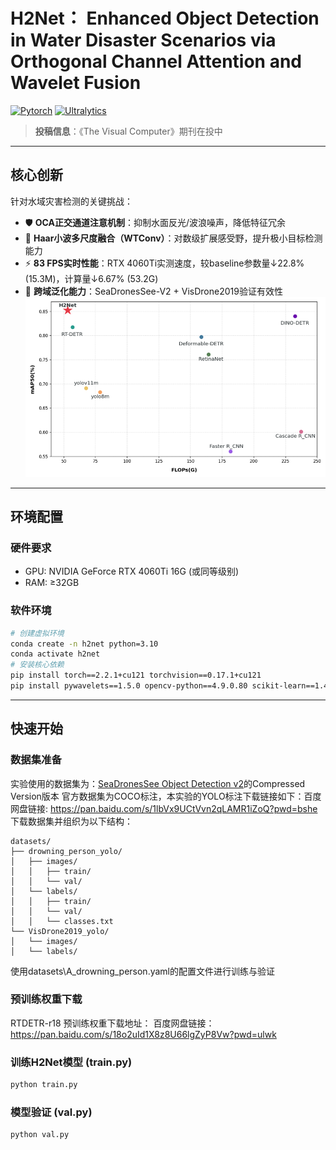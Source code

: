 # H2Net： Enhanced Object Detection in Water Disaster Scenarios via Orthogonal Channel Attention and Wavelet Fusion
[![Pytorch](https://img.shields.io/badge/PyTorch-2.2.1%2Bcu121-red)](https://pytorch.org/)
[![Ultralytics](https://img.shields.io/badge/Ultralytics-8.0.201-blue)](https://github.com/ultralytics/ultralytics)


> **投稿信息**：《The Visual Computer》期刊在投中 

---
## 核心创新
针对水域灾害检测的关键挑战：
- 🛡️ **OCA正交通道注意机制**：抑制水面反光/波浪噪声，降低特征冗余
- 🌊 **Haar小波多尺度融合（WTConv）**：对数级扩展感受野，提升极小目标检测能力
- ⚡ **83 FPS实时性能**：RTX 4060Ti实测速度，较baseline参数量↓22.8% (15.3M)，计算量↓6.67% (53.2G)
- 🔁 **跨域泛化能力**：SeaDronesSee-V2 + VisDrone2019验证有效性
![H2Net在mAP50与计算效率的平衡性](docs\results\image1.png)

---
## 环境配置

### 硬件要求

- GPU: NVIDIA GeForce RTX 4060Ti 16G (或同等级别)
- RAM: ≥32GB

### 软件环境
```bash
# 创建虚拟环境
conda create -n h2net python=3.10
conda activate h2net
# 安装核心依赖
pip install torch==2.2.1+cu121 torchvision==0.17.1+cu121
pip install pywavelets==1.5.0 opencv-python==4.9.0.80 scikit-learn==1.4.0
```

---
## 快速开始

### 数据集准备
实验使用的数据集为：[SeaDronesSee Object Detection v2](https://cloud.cs.uni-tuebingen.de/index.php/s/ZZxX65FGnQ8zjBP)的Compressed Version版本
官方数据集为COCO标注，本实验的YOLO标注下载链接如下：百度网盘链接: https://pan.baidu.com/s/1lbVx9UCtVvn2qLAMR1iZoQ?pwd=bshe
下载数据集并组织为以下结构：

```TEXT
datasets/
├── drowning_person_yolo/
│   ├── images/
│   │   ├── train/
│   │   └── val/
│   └── labels/
│   │   ├── train/
│   │   └── val/
│   │   └── classes.txt
└── VisDrone2019_yolo/
│   └── images/
│   └── labels/
```
使用datasets\A_drowning_person.yaml的配置文件进行训练与验证


### 预训练权重下载

RTDETR-r18 预训练权重下载地址：
百度网盘链接：https://pan.baidu.com/s/18o2uId1X8z8U66lgZyP8Vw?pwd=ulwk

### 训练H2Net模型 (train.py)

```bash
python train.py
```

### 模型验证 (val.py)

```bash
python val.py
```

